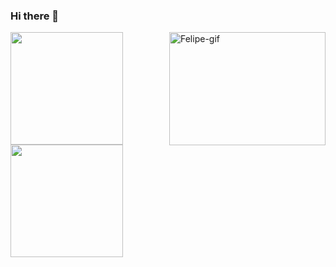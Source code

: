 ### Hi there 👋

<!--
**Quebec-Eric/Quebec-Eric** is a ✨ _special_ ✨ repository because its `README.md` (this file) appears on your GitHub profile.
  I’m currently studying Computer Science in PUC-Minas
  C and Java


-->
<div>
  <a href="https://github.com/Quebec-Eric">
  <img height="180em" src="https://github-readme-stats.vercel.app/api?username=Quebec-Eric&show_icons=true&theme=github_dark&include_all_commits=true&count_private=true"/>
   <img align="right" alt="Felipe-gif" height="181" width="250" src="https://i2.wp.com/guildadosmestres.com.br/wp-content/uploads/2018/08/horda.jpg?resize=945%2C535">
    <img height="180em" src="https://github-readme-stats.vercel.app/api/top-langs/?username=Quebec-Eric&layout=compact&theme=github_dark"/>
</div>
